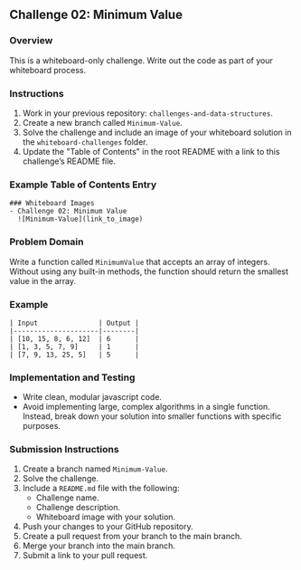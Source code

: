 ## Challenge 02: Minimum Value

### Overview

This is a whiteboard-only challenge. Write out the code as part of your whiteboard process.

### Instructions

1. Work in your previous repository: `challenges-and-data-structures`.
2. Create a new branch called `Minimum-Value`.
3. Solve the challenge and include an image of your whiteboard solution in the `whiteboard-challenges` folder.
4. Update the "Table of Contents" in the root README with a link to this challenge’s README file.

### Example Table of Contents Entry

```
### Whiteboard Images
- Challenge 02: Minimum Value
  ![Minimum-Value](link_to_image)
```

### Problem Domain

Write a function called `MinimumValue` that accepts an array of integers. Without using any built-in methods, the function should return the smallest value in the array.

### Example

```
| Input               | Output |
|---------------------|--------|
| [10, 15, 8, 6, 12]  | 6      |
| [1, 3, 5, 7, 9]     | 1      |
| [7, 9, 13, 25, 5]   | 5      |
```

### Implementation and Testing

- Write clean, modular javascript code.
- Avoid implementing large, complex algorithms in a single function. Instead, break down your solution into smaller functions with specific purposes.

### Submission Instructions

1. Create a branch named `Minimum-Value`.
2. Solve the challenge.
3. Include a `README.md` file with the following:
   - Challenge name.
   - Challenge description.
   - Whiteboard image with your solution.
4. Push your changes to your GitHub repository.
5. Create a pull request from your branch to the main branch.
6. Merge your branch into the main branch.
7. Submit a link to your pull request.
